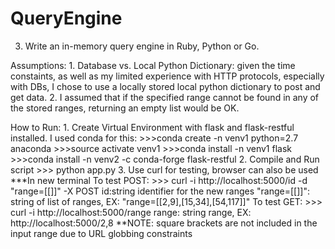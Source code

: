 # QueryEngine
3. Write an in-memory query engine in Ruby, Python or Go.

Assumptions: 
	1.  Database vs. Local Python Dictionary: given the time constaints, as well as my limited experience with HTTP protocols, especially with DBs, I chose to use a locally stored local python dictionary to post and get data.
	2.  I assumed that if the specified range cannot be found in any of the stored ranges, returning an 	empty list would be OK.

How to Run:
	1.  Create Virtual Environment with flask and flask-restful installed.  I used conda for this:
		>>>conda create -n venv1 python=2.7 anaconda
		>>>source activate venv1
		>>>conda install -n venv1 flask
		>>>conda install -n venv2 -c conda-forge flask-restful
	2.  Compile and Run script
		>>> python app.py
	3.  Use curl for testing, browser can also be used
		***In new terminal
		To test POST:
		>>> curl -i http://localhost:5000/id -d "range=[[]]" -X POST
		id:string identifier for the new ranges
		"range=[[]]": string of list of ranges, EX: "range=[[2,9],[15,34],[54,117]]"
		To test GET:
		>>> curl -i http://localhost:5000/range
		range: string range, EX: http://localhost:5000/2,8
		**NOTE: square brackets are not included in the input range due to URL globbing constraints
